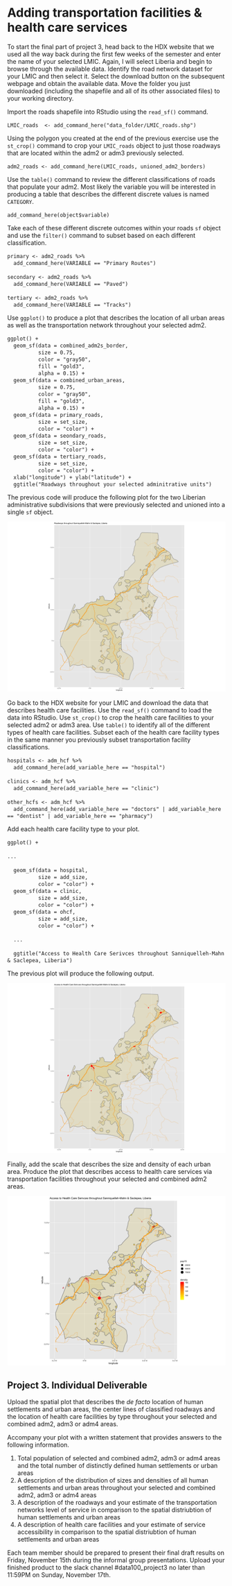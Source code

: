 # Adding transportation facilities & health care services

To start the final part of project 3, head back to the HDX website that we used all the way back during the first few weeks of the semester and enter the name of your selected LMIC.  Again, I will select Liberia and begin to browse through the available data.  Identify the road network dataset for your LMIC and then select it.  Select the download button on the subsequent webpage and obtain the available data.  Move the folder you just downloaded \(including the shapefile and all of its other associated files\) to your working directory.

Import the roads shapefile into RStudio using the `read_sf()` command.

```text
LMIC_roads  <- add_command_here("data_folder/LMIC_roads.shp")
```

Using the polygon you created at the end of the previous exercise use the `st_crop()` command to crop your `LMIC_roads` object to just those roadways that are located within the adm2 or adm3 previously selected.

```text
adm2_roads <- add_command_here(LMIC_roads, unioned_adm2_borders)
```

Use the `table()` command to review the different classifications of roads that populate your adm2.  Most likely the variable you will be interested in producing a table that describes the different discrete values is named `CATEGORY`.

```text
add_command_here(object$variable)
```

Take each of these different discrete outcomes within your roads `sf` object and use the `filter()` command to subset based on each different classification.

```text
primary <- adm2_roads %>%
  add_command_here(VARIABLE == "Primary Routes")

secondary <- adm2_roads %>%
  add_command_here(VARIABLE == "Paved")

tertiary <- adm2_roads %>%
  add_command_here(VARIABLE == "Tracks")
```

Use `ggplot()` to produce a plot that describes the location of all urban areas as well as the transportation network throughout your selected adm2.

```text
ggplot() +
  geom_sf(data = combined_adm2s_border,
          size = 0.75,
          color = "gray50",
          fill = "gold3",
          alpha = 0.15) +
  geom_sf(data = combined_urban_areas,
          size = 0.75,
          color = "gray50",
          fill = "gold3",
          alpha = 0.15) +
  geom_sf(data = primary_roads,
          size = set_size,
          color = "color") +
  geom_sf(data = seondary_roads,
          size = set_size,
          color = "color") +
  geom_sf(data = tertiary_roads,
          size = set_size,
          color = "color") +
  xlab("longitude") + ylab("latitude") +
  ggtitle("Roadways throughout your selected adminitrative units")
```

The previous code will produce the following plot for the two Liberian administrative subdivisions that were previously selected and unioned into a single `sf` object.

![](../.gitbook/assets/rplot02%20%286%29.png)

Go back to the HDX website for your LMIC and download the data that describes health care facilities.  Use the `read_sf()` command to load the data into RStudio.  Use `st_crop()` to crop the health care facilities to your selected adm2 or adm3 area.  Use `table()` to identify all of the different types of health care facilities.  Subset each of the health care facility types in the same manner you previously subset transportation facility classifications.

```text
hospitals <- adm_hcf %>%
  add_command_here(add_variable_here == "hospital")

clinics <- adm_hcf %>%
  add_command_here(add_variable_here == "clinic")

other_hcfs <- adm_hcf %>%
  add_command_here(add_variable_here == "doctors" | add_variable_here == "dentist" | add_variable_here == "pharmacy")
```

 Add each health care facility type to your plot.

```text
ggplot() +

...
  
  geom_sf(data = hospital,
          size = add_size,
          color = "color") +
  geom_sf(data = clinic,
          size = add_size,
          color = "color") +
  geom_sf(data = ohcf,
          size = add_size,
          color = "color") +
  
  ...
  
  ggtitle("Access to Health Care Serivces throughout Sanniquelleh-Mahn & Saclepea, Liberia")

```

The previous plot will produce the following output.

![](../.gitbook/assets/rplot01%20%281%29.png)

Finally, add the scale that describes the size and density of each urban area.  Produce the plot that describes access to health care services via transportation facilities throughout your selected and combined adm2 areas.

![](../.gitbook/assets/rplot04%20%282%29.png)

## Project 3. Individual Deliverable

Upload the spatial plot that describes the _de facto_ location of human settlements and urban areas, the center lines of classified roadways and the location of health care facilities by type throughout your selected and combined adm2, adm3 or adm4 areas.

Accompany your plot with a written statement that provides answers to the following information. 

1. Total population of selected and combined adm2, adm3 or adm4 areas and the total number of distinctly defined human settlements or urban areas
2. A description of the distribution of sizes and densities of all human settlements and urban areas throughout your selected and combined adm2, adm3 or adm4 areas
3. A description of the roadways and your estimate of the transportation networks level of service in comparison to the spatial distriubtion of human settlements and urban areas
4. A description of health care facilities and your estimate of service accessibility in comparison to the spatial distriubtion of human settlements and urban areas

Each team member should be prepared to present their final draft results on Friday, November 15th during the informal group presentations.  Upload your finished product to the slack channel \#data100\_project3 no later than 11:59PM on Sunday, November 17th.

